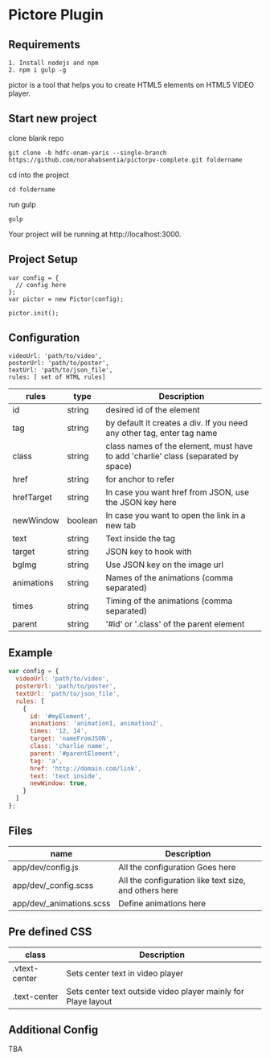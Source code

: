 # Pictore Plugin

## Requirements
```
1. Install nodejs and npm
2. npm i gulp -g
```
pictor is a tool that helps you to create HTML5 elements on HTML5 VIDEO  player.

## Start new project
clone blank repo
```
git clone -b hdfc-onam-yaris --single-branch https://github.com/norahabsentia/pictorpv-complete.git foldername
```
cd into the project
```
cd foldername
```
run gulp
```
gulp
```
Your project will be running at http://localhost:3000.

## Project Setup
```
var config = {
  // config here
};
var pictor = new Pictor(config);

pictor.init();
```
## Configuration
```
videoUrl: 'path/to/video',
posterUrl: 'path/to/poster',
textUrl: 'path/to/json_file',
rules: [ set of HTML rules]
```

| rules | type | Description |
| --- | --- | --- |
| id | string | desired id of the element |
| tag | string | by default it creates a div. If you need any other tag, enter tag name |
| class | string | class names of the element, must have to add 'charlie' class (separated by space) |
| href | string | for anchor to refer |
| hrefTarget | string | In case you want href from JSON, use the JSON key here |
| newWindow | boolean | In case you want to open the link in a new tab |
| text | string | Text inside the tag |
| target | string | JSON key to hook with |
| bgImg | string | Use JSON key on the image url |
| animations | string | Names of the animations (comma separated) |
| times | string | Timing of the animations (comma separated) |
| parent | string | '#id' or '.class' of the parent element |

## Example
```javascript
var config = {
  videoUrl: 'path/to/video',
  posterUrl: 'path/to/poster',
  textUrl: 'path/to/json_file',
  rules: [
    {
      id: '#myElement',
      animations: 'animation1, animation2',
      times: '12, 14',
      target: 'nameFromJSON',
      class: 'charlie name',
      parent: '#parentElement',
      tag: 'a',
      href: 'http://domain.com/link',
      text: 'text inside',
      newWindow: true,
    }
  ]
};
```
## Files

| name | Description |
| --- | --- |
| app/dev/config.js | All the configuration Goes here |
| app/dev/_config.scss | All the configuration like text size, and others here |
| app/dev/_animations.scss | Define animations here |

## Pre defined CSS
| class | Description |
| --- | --- |
| .vtext-center | Sets center text in video player |
| .text-center | Sets center text outside video player mainly for Playe layout|

## Additional Config
TBA
